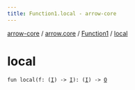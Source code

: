 ```yaml
---
title: Function1.local - arrow-core
---
```


[arrow-core](../../index.html) / [arrow.core](../index.html) / [Function1](index.html) / [local](./local.html)

# local

`fun local(f: (`[`I`](index.html#I)`) -> `[`I`](index.html#I)`): (`[`I`](index.html#I)`) -> `[`O`](index.html#O)